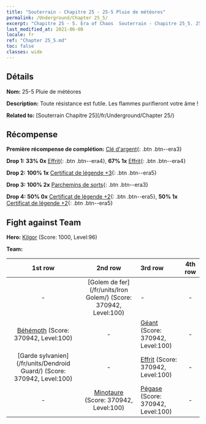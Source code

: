 ```yaml
---
title: "Souterrain - Chapitre 25 - 25-5 Pluie de météores"
permalink: /Underground/Chapter 25_5/
excerpt: "Chapitre 25 - 5. Era of Chaos  Souterrain - Chapitre 25_5. 25-5 Pluie de météores"
last_modified_at: 2021-06-08
locale: fr
ref: "Chapter 25_5.md"
toc: false
classes: wide
---
```


## Détails

 **Nom:** 25-5 Pluie de météores

 **Description:** Toute résistance est futile. Les flammes purifieront votre âme !

 **Related to:** [Souterrain Chapitre 25](/fr/Underground/Chapter 25/)

## Récompense

 **Première récompense de complétion:** [Clé d'argent](/ItemsFR/con_693/){: .btn .btn--era3}

 **Drop 1:** **33% 0x** [Effrit](/ItemsFR/unt_231/){: .btn .btn--era4}, **67% 1x** [Effrit](/ItemsFR/unt_231/){: .btn .btn--era4}

 **Drop 2:** **100% 1x** [Certificat de légende +3](/ItemsFR/mat_88/){: .btn .btn--era5}

 **Drop 3:** **100% 2x** [Parchemins de sorts](/ItemsFR/con_694/){: .btn .btn--era3}

 **Drop 4:** **50% 0x** [Certificat de légende +2](/ItemsFR/mat_81/){: .btn .btn--era5}, **50% 1x** [Certificat de légende +2](/ItemsFR/mat_81/){: .btn .btn--era5}


## Fight against Team
 **Hero:** [Kilgor](/fr/heroes/Kilgor/) (Score: 1000, Level:96)

 **Team:**


  | 1st row | 2nd row | 3rd row | 4th row |
  |:----:|:----:|:----|:----:|
  | - | [Golem de fer](/fr/units/Iron Golem/) (Score: 370942, Level:100)  | - | - |
  | [Béhémoth](/fr/units/Behemoth/) (Score: 370942, Level:100)  | - | [Géant](/fr/units/Giant/) (Score: 370942, Level:100)  | - |
  | [Garde sylvanien](/fr/units/Dendroid Guard/) (Score: 370942, Level:100)  | - | [Effrit](/fr/units/Efreeti/) (Score: 370942, Level:100)  | - |
  | - | [Minotaure](/fr/units/Minotaur/) (Score: 370942, Level:100)  | [Pégase](/fr/units/Pegasus/) (Score: 370942, Level:100)  | - |


